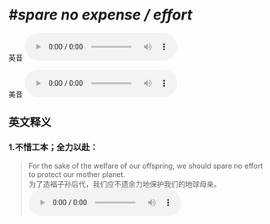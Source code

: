 # ***\#spare no expense / effort*** 
英音
<audio src="./media/spare no expense1_AAC.aac" controls="controls"></audio>

美音
<audio src="./media/spare no expense2_AAC.aac" controls="controls"></audio>



  

英文释义
---
### 1.**不惜工本；全力以赴：**  

 > For the sake of the welfare of our offspring, we should spare no effort to protect our mother planet.  
 > 为了造福子孙后代，我们应不遗余力地保护我们的地球母亲。    
<audio src="./media/spare-11.aac" controls="controls"></audio>



